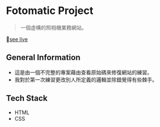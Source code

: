 # Fotomatic Project 

>一個虛構的照相機業務網站。

🔆[see live](https://kunyuchang.github.io/fotomatic/)

## General Information
- 這是由一個不完整的專案藉由查看原始碼來修復網站的練習。
- 我對於第一次練習更改別人所定義的邏輯並除錯覺得有些棘手。

## Tech Stack
- HTML
- CSS
